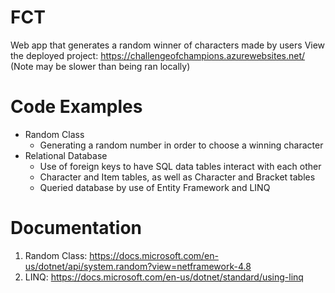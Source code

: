 # FCT
Web app that generates a random winner of characters made by users
View the deployed project: https://challengeofchampions.azurewebsites.net/ (Note may be slower than being ran locally)

# Code Examples
- Random Class
  - Generating a random number in order to choose a winning character
- Relational Database
  - Use of foreign keys to have SQL data tables interact with each other
  - Character and Item tables, as well as Character and Bracket tables
  - Queried database by use of Entity Framework and LINQ
  
# Documentation
1. Random Class: https://docs.microsoft.com/en-us/dotnet/api/system.random?view=netframework-4.8
2. LINQ: https://docs.microsoft.com/en-us/dotnet/standard/using-linq
